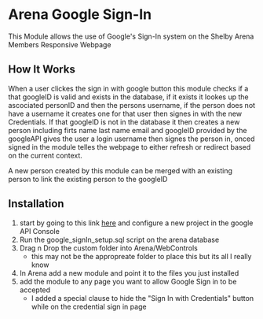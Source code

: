# Arena Google Sign-In
<p>This Module allows the use of Google's Sign-In system on the Shelby Arena Members Responsive Webpage</p>

<h2>How It Works</h2>
<p>When a user clickes the sign in with google button this module checks if a that googleID is valid and exists in the database, if it exists it lookes up the ascociated personID and then the persons username, if the person does not have a username it creates one for that user then signes in with the new Credentials. If that googleID is not in the database it then creates a new person including firts name last name email and googleID provided by the googleAPI gives the user a login username then signes the person in, onced signed in the module telles the webpage to either refresh or redirect based on the current context.</p>
<p>A new person created by this module can be merged with an existing person to link the existing person to the googleID</p>

<h2>Installation</h2>
<ol>
    <li>start by going to this link <a href="https://developers.google.com/identity/sign-in/web/sign-in?refresh=1">here</a> and configure a new project in the google API Console</li>
    <li>Run the google_signIn_setup.sql script on the arena database</li>
    <li>Drag n Drop the custom folder into Arena/WebControls
        <ul>
            <li>this may not be the appropreate folder to place this but its all I really know</li>
        </ul></LI>
    <li>In Arena add a new module and point it to the files you just installed</li>
    <li>add the module to any page you want to allow Google Sign in to be accepted
        <ul>
            <li>I added a special clause to hide the "Sign In with Credentials" button while on the credential sign in page</li>
        </ul></li>
</ol>

